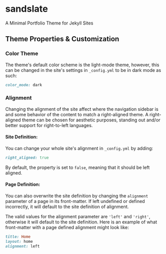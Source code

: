 # sandslate
A Minimal Portfolio Theme for Jekyll Sites


## Theme Properties & Customization

### Color Theme

The theme's default color scheme is the light-mode theme, however, this can be changed in the site's settings in `_config.yml` to be in dark mode as such:

```ruby
color_mode: dark
```

### Alignment

Changing the alignment of the site affect where the navigation sidebar is and some behavior of the content to match a right-aligned theme.
A right-aligned theme can be chosen for aesthetic purposes, standing out and/or better support for right-to-left languages.


#### Site Definition:

You can change your whole site's alignment in `_config.yml` by adding:
```ruby
right_aligned: true
```
By default, the property is set to `false`, meaning that it should be left aligned.

#### Page Definition:

You can also overwrite the site definition by changing the `alignment` parameter of a page in its front-matter. If left undefined or defined incorrectly, it will default to the site definition of alignment.

The valid values for the alignment parameter are `'left'` and `'right'`, otherwise it will default to the site definition. Here is an example of what front-matter with a page defined alignment might look like:

```ruby
title: Home
layout: home
alignment: left
```
